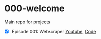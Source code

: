 # 000-welcome
Main repo for projects 


- [x] Episode 001: Webscraper [Youtube](https://youtu.be/yY3YBGqrenM), [Code](https://github.com/mr-copy-paste/001-web-scraper)
